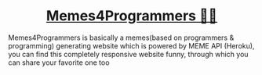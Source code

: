 <center><h1><a href="https://itssagnikmukherjee.github.io/Memes4Programmers/">Memes4Programmers 👨‍💻</a></h1></center>
<p>Memes4Programmers is basically a memes(based on programmers & programming) generating website which is powered by MEME API (Heroku), you can find this completely responsive website funny, through which you can share your favorite one too</p>


